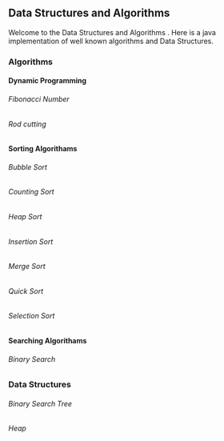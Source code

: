 ## Data Structures and Algorithms

Welcome to the Data Structures and Algorithms . Here is a java implementation of well known algorithms and Data Structures.

### Algorithms


#### Dynamic Programming
###### Fibonacci Number
###### Rod cutting

#### Sorting Algorithams
###### Bubble Sort
###### Counting Sort
###### Heap Sort
###### Insertion Sort
###### Merge Sort
###### Quick Sort
###### Selection Sort

#### Searching Algorithams
###### Binary Search

### Data Structures

###### Binary Search Tree
###### Heap
